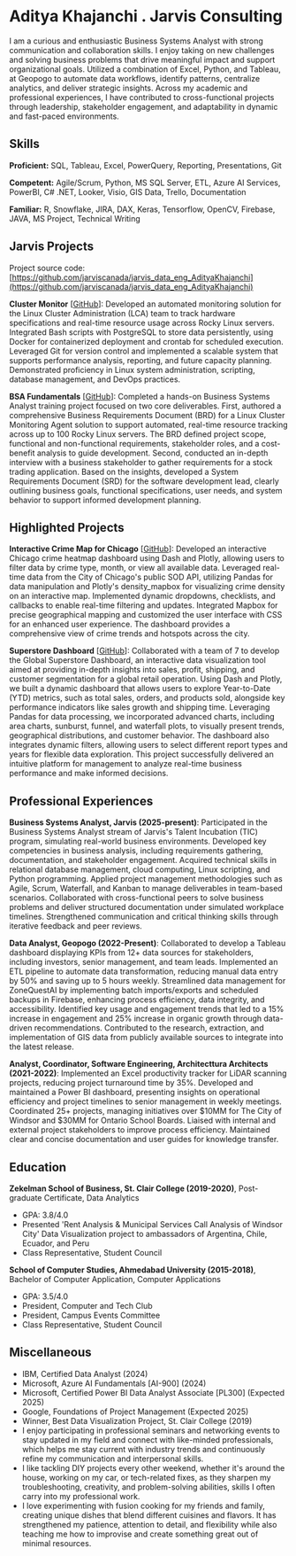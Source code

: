 # Aditya Khajanchi . Jarvis Consulting

I am a curious and enthusiastic Business Systems Analyst with strong communication and collaboration skills. I enjoy taking on new challenges and solving business problems that drive meaningful impact and support organizational goals. Utilized a combination of Excel, Python, and Tableau, at Geopogo to automate data workflows, identify patterns, centralize analytics, and deliver strategic insights. Across my academic and professional experiences, I have contributed to cross-functional projects through leadership, stakeholder engagement, and adaptability in dynamic and fast-paced environments.

## Skills

**Proficient:** SQL, Tableau, Excel, PowerQuery, Reporting, Presentations, Git

**Competent:** Agile/Scrum, Python, MS SQL Server, ETL, Azure AI Services, PowerBI, C# .NET, Looker, Visio, GIS Data, Trello, Documentation

**Familiar:** R, Snowflake, JIRA, DAX, Keras, Tensorflow, OpenCV, Firebase, JAVA, MS Project, Technical Writing

## Jarvis Projects

Project source code: [https://github.com/jarviscanada/jarvis_data_eng_AdityaKhajanchi](https://github.com/jarviscanada/jarvis_data_eng_AdityaKhajanchi)


**Cluster Monitor** [[GitHub](https://github.com/jarviscanada/jarvis_data_eng_AdityaKhajanchi/tree/master/linux_sql)]: Developed an automated monitoring solution for the Linux Cluster Administration (LCA) team to track hardware specifications and real-time resource usage across Rocky Linux servers. Integrated Bash scripts with PostgreSQL to store data persistently, using Docker for containerized deployment and crontab for scheduled execution. Leveraged Git for version control and implemented a scalable system that supports performance analysis, reporting, and future capacity planning. Demonstrated proficiency in Linux system administration, scripting, database management, and DevOps practices.

**BSA Fundamentals** [[GitHub](https://github.com/jarviscanada/jarvis_data_eng_AdityaKhajanchi/tree/master/bsa)]: Completed a hands-on Business Systems Analyst training project focused on two core deliverables. First, authored a comprehensive Business Requirements Document (BRD) for a Linux Cluster Monitoring Agent solution to support automated, real-time resource tracking across up to 100 Rocky Linux servers. The BRD defined project scope, functional and non-functional requirements, stakeholder roles, and a cost-benefit analysis to guide development. Second, conducted an in-depth interview with a business stakeholder to gather requirements for a stock trading application. Based on the insights, developed a System Requirements Document (SRD) for the software development lead, clearly outlining business goals, functional specifications, user needs, and system behavior to support informed development planning.


## Highlighted Projects
**Interactive Crime Map for Chicago** [[GitHub](https://github.com/ANK002X/DA-Projects/blob/2489f63ced2365bece7fa054d2a22f3bf85444d4/PersonalProjects/4a_ChicagoCrimesDataVisualization%5BView_in_Browser%5D.ipynb)]: Developed an interactive Chicago crime heatmap dashboard using Dash and Plotly, allowing users to filter data by crime type, month, or view all available data. Leveraged real-time data from the City of Chicago's public SOD API, utilizing Pandas for data manipulation and Plotly's density_mapbox for visualizing crime density on an interactive map. Implemented dynamic dropdowns, checklists, and callbacks to enable real-time filtering and updates. Integrated Mapbox for precise geographical mapping and customized the user interface with CSS for an enhanced user experience. The dashboard provides a comprehensive view of crime trends and hotspots across the city.

**Superstore Dashboard** [[GitHub](https://github.com/ANK002X/DA-Projects/blob/40af22f44b816dcf8926f9eab1e9fdd20caabe4b/PersonalProjects/1_TheGlobalSuperstore-Insights_Graphs.ipynb)]: Collaborated with a team of 7 to develop the Global Superstore Dashboard, an interactive data visualization tool aimed at providing in-depth insights into sales, profit, shipping, and customer segmentation for a global retail operation. Using Dash and Plotly, we built a dynamic dashboard that allows users to explore Year-to-Date (YTD) metrics, such as total sales, orders, and products sold, alongside key performance indicators like sales growth and shipping time. Leveraging Pandas for data processing, we incorporated advanced charts, including area charts, sunburst, funnel, and waterfall plots, to visually present trends, geographical distributions, and customer behavior. The dashboard also integrates dynamic filters, allowing users to select different report types and years for flexible data exploration. This project successfully delivered an intuitive platform for management to analyze real-time business performance and make informed decisions.


## Professional Experiences

**Business Systems Analyst, Jarvis (2025-present)**: Participated in the Business Systems Analyst stream of Jarvis's Talent Incubation (TIC) program, simulating real-world business environments. Developed key competencies in business analysis, including requirements gathering, documentation, and stakeholder engagement. Acquired technical skills in relational database management, cloud computing, Linux scripting, and Python programming. Applied project management methodologies such as Agile, Scrum, Waterfall, and Kanban to manage deliverables in team-based scenarios. Collaborated with cross-functional peers to solve business problems and deliver structured documentation under simulated workplace timelines. Strengthened communication and critical thinking skills through iterative feedback and peer reviews.

**Data Analyst, Geopogo (2022-Present)**: Collaborated to develop a Tableau dashboard displaying KPIs from 12+ data sources for stakeholders, including investors, senior management, and team leads. Implemented an ETL pipeline to automate data transformation, reducing manual data entry by 50% and saving up to 5 hours weekly. Streamlined data management for ZoneQuestAI by implementing batch imports/exports and scheduled backups in Firebase, enhancing process efficiency, data integrity, and accessibility. Identified key usage and engagement trends that led to a 15% increase in engagement and 25% increase in organic growth through data-driven recommendations. Contributed to the research, extraction, and implementation of GIS data from publicly available sources to integrate into the latest release.

**Analyst, Coordinator, Software Engineering, Architecttura Architects (2021-2022)**: Implemented an Excel productivity tracker for LiDAR scanning projects, reducing project turnaround time by 35%. Developed and maintained a Power BI dashboard, presenting insights on operational efficiency and project timelines to senior management in weekly meetings. Coordinated 25+ projects, managing initiatives over $10MM for The City of Windsor and $30MM for Ontario School Boards. Liaised with internal and external project stakeholders to improve process efficiency. Maintained clear and concise documentation and user guides for knowledge transfer.


## Education
**Zekelman School of Business, St. Clair College (2019-2020)**, Post-graduate Certificate, Data Analytics
- GPA: 3.8/4.0
- Presented 'Rent Analysis & Municipal Services Call Analysis of Windsor City' Data Visualization project to ambassadors of Argentina, Chile, Ecuador, and Peru
- Class Representative, Student Council

**School of Computer Studies, Ahmedabad University (2015-2018)**, Bachelor of Computer Application, Computer Applications
- GPA: 3.5/4.0
- President, Computer and Tech Club
- President, Campus Events Committee
- Class Representative, Student Council


## Miscellaneous
- IBM, Certified Data Analyst (2024)
- Microsoft, Azure AI Fundamentals [AI-900] (2024)
- Microsoft, Certified Power BI Data Analyst Associate [PL300] (Expected 2025)
- Google, Foundations of Project Management (Expected 2025)
- Winner, Best Data Visualization Project, St. Clair College (2019)
- I enjoy participating in professional seminars and networking events to stay updated in my field and connect with like-minded professionals, which helps me stay current with industry trends and continuously refine my communication and interpersonal skills.
- I like tackling DIY projects every other weekend, whether it's around the house, working on my car, or tech-related fixes, as they sharpen my troubleshooting, creativity, and problem-solving abilities, skills I often carry into my professional work.
- I love experimenting with fusion cooking for my friends and family, creating unique dishes that blend different cuisines and flavors. It has strengthened my patience, attention to detail, and flexibility while also teaching me how to improvise and create something great out of minimal resources.